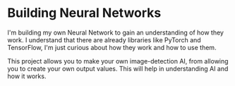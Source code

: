 # Building Neural Networks

I'm building my own Neural Network to gain an understanding of how they work.
I understand that there are already libraries like PyTorch and TensorFlow, I'm just curious about how they work and how to use them.

This project allows you to make your own image-detection AI, from allowing you to create your own output values. This will help in understanding AI and how it works.
